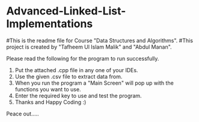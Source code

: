 # Advanced-Linked-List-Implementations
#This is the readme file for Course "Data Structures and Algorithms".
#This project is created by "Tafheem Ul Islam Malik" and "Abdul Manan".

Please read the following for the program to run successfully.
01) Put the attached .cpp file in any one of your IDEs.
02) Use the given .csv file to extract data from.
03) When you run the program a "Main Screen" will pop up with the functions you want to use.
04) Enter the required key to use and test the program.
05) Thanks and Happy Coding :)

Peace out.....
